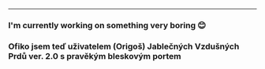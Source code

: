  *** 
 ### I'm currently working on something very boring 😊
 ### Ofiko jsem teď uživatelem (Origoš) Jablečných Vzdušných Prdů ver. 2.0 s pravěkým bleskovým portem
